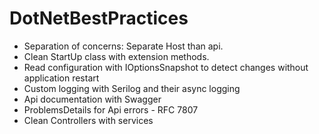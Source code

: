 # DotNetBestPractices

- Separation of concerns: Separate Host than api.
- Clean StartUp class with extension methods.
- Read configuration with IOptionsSnapshot to detect changes without application restart
- Custom logging with Serilog and their async logging
- Api documentation with Swagger
- ProblemsDetails for Api errors - RFC 7807
- Clean Controllers with services

